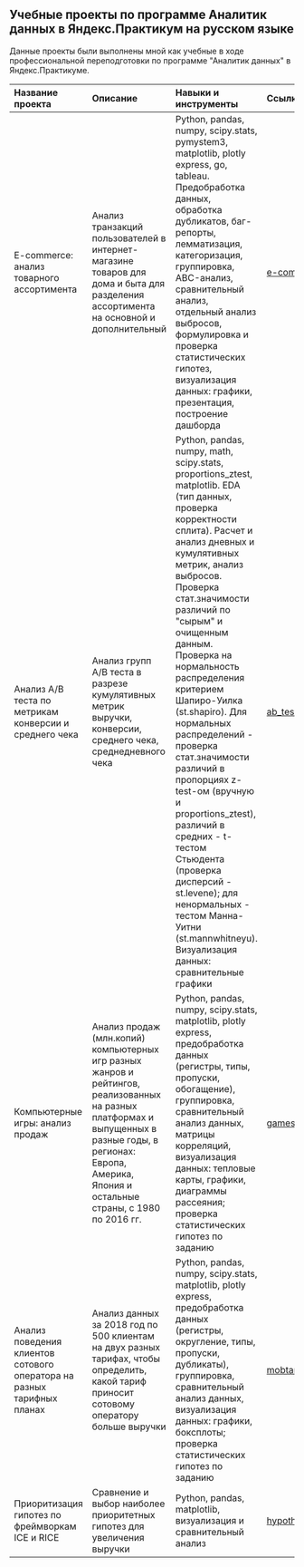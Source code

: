 ## Учебные проекты по программе Аналитик данных в Яндекс.Практикум на русском языке  
Данные проекты были выполнены мной как учебные в ходе профессиональной переподготовки по программе "Аналитик данных" в Яндекс.Практикуме.


| Название проекта | Описание | Навыки и инструменты | Ссылка |
| :--------------- | :-------------------- | :------------------- | :----- |
| E-commerce: анализ товарного ассортимента | Анализ транзакций пользователей в интернет-магазине товаров для дома и быта для разделения ассортимента на основной и дополнительный | Python, pandas, numpy, scipy.stats, pymystem3, matplotlib, plotly express, go, tableau. Предобработка данных, обработка дубликатов, баг-репорты, лемматизация, категоризация, группировка, ABC-анализ, сравнительный анализ, отдельный анализ выбросов, формулировка и проверка статистических гипотез, визуализация данных: графики, презентация, построение дашборда | [e-com_rus](https://github.com/Emiranunuka/Yandex_Practicum_Data_Analyst_Training_Projects_Russian/tree/main/e-com_rus)|
| Анализ A/B теста по метрикам конверсии и среднего чека | Анализ групп A/B теста в разрезе кумулятивных метрик выручки, конверсии, среднего чека, среднедневного чека | Python, pandas, numpy, math, scipy.stats, proportions_ztest, matplotlib. EDA (тип данных, проверка корректности сплита). Расчет и анализ дневных и кумулятивных метрик, анализ выбросов. Проверка стат.значимости различий по "сырым" и очищенным данным. Проверка на нормальность распределения критерием Шапиро-Уилка (st.shapiro). Для нормальных распределений - проверка стат.значимости различий в пропорциях z-test-ом (вручную и proportions_ztest), различий в средних - t-тестом Стьюдента (проверка дисперсий - st.levene); для ненормальных - тестом Манна-Уитни (st.mannwhitneyu). Визуализация данных: сравнительные графики | [ab_test_convrsn_avgbill_rus](https://github.com/Emiranunuka/Yandex_Practicum_Data_Analyst_Training_Projects_Russian/tree/main/ab_test_convrsn_avgbill_rus)|
| Компьютерные игры: анализ продаж | Анализ продаж (млн.копий) компьютерных игр разных жанров и рейтингов, реализованных на разных платформах и выпущенных в разные годы, в регионах: Европа, Америка, Япония и остальные страны, с 1980 по 2016 гг. | Python, pandas, numpy, scipy.stats, matplotlib, plotly express, предобработка данных (регистры, типы, пропуски, обогащение), группировка, сравнительный анализ данных, матрицы корреляций, визуализация данных: тепловые карты, графики, диаграммы рассеяния; проверка статистических гипотез по заданию | [games_rus](https://github.com/Emiranunuka/Yandex_Practicum_Data_Analyst_Training_Projects_Russian/tree/main/games_rus)|
| Анализ поведения клиентов сотового оператора на разных тарифных планах | Анализ данных за 2018 год по 500 клиентам на двух разных тарифах, чтобы определить, какой тариф приносит сотовому оператору больше выручки | Python, pandas, numpy, scipy.stats, matplotlib, plotly express, предобработка данных (регистры, округление, типы, пропуски, дубликаты), группировка, сравнительный анализ данных, визуализация данных: графики, боксплоты; проверка статистических гипотез по заданию | [mobtariffs_rus](https://github.com/Emiranunuka/Yandex_Practicum_Data_Analyst_Training_Projects_Russian/tree/main/mobtariffs_rus)|
| Приоритизация гипотез по фреймворкам ICE и RICE | Сравнение и выбор наиболее приоритетных гипотез для увеличения выручки | Python, pandas, matplotlib, визуализация и сравнительный анализ | [hypotheses_rus](https://github.com/Emiranunuka/Yandex_Practicum_Data_Analyst_Training_Projects_Russian/tree/main/hypotheses_rus)|
